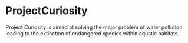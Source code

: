 # ProjectCuriosity
 Project Curiosity is aimed at solving the major problem of water pollution leading to the extinction of endangered species within aquatic habitats.

